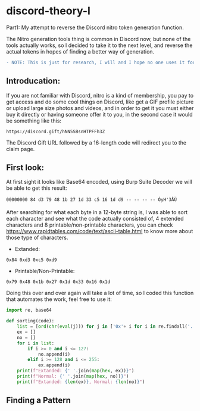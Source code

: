 # discord-theory-I
Part1: My attempt to reverse the Discord nitro token generation function.

The Nitro generation tools thing is common in Discord now, but none of the tools actually works, so I decided to take it to the next level, and reverse the actual tokens in hopes of finding a better way of generation.

```diff
- NOTE: This is just for research, I will and I hope no one uses it for bad purposes.
```

## Introducation:
If you are not familiar with Discord, nitro is a kind of membership, you pay to get access and do some cool things on Discord, like get a GIF profile picture or upload large size photos and videos, and in order to get it you must either buy it directly or having someone offer it to you, in the second case it would be something like this:
```
https://discord.gift/hNN5SBsnHTPFFh3Z
```
The Discord Gift URL followed by a 16-length code will redirect you to the claim page.

## First look:
At first sight it looks like Base64 encoded, using Burp Suite Decoder we will be able to get this result:
```
00000000 84 d3 79 48 1b 27 1d 33 c5 16 1d d9 -- -- -- -- ÓyH'3ÅÙ
```
After searching for what each byte in a 12-byte string is, I was able to sort each character and see what the code actually consisted of, 4 extended characters and 8 printable/non-printable characters, you can check https://www.rapidtables.com/code/text/ascii-table.html to know more about those type of characters.
- Extanded:
```
0x84 0xd3 0xc5 0xd9
```
- Printable/Non-Printable:
```
0x79 0x48 0x1b 0x27 0x1d 0x33 0x16 0x1d
```
Doing this over and over again will take a lot of time, so I coded this function that automates the work, feel free to use it:

```py
import re, base64

def sorting(code):
    list = [ord(chr(eval(j))) for j in ['0x'+ i for i in re.findall('..', base64.b64decode(code).hex())]]
    ex = []
    no = []
    for i in list:
        if i >= 0 and i <= 127:
            no.append(i)
        elif i >= 128 and i <= 255:
            ex.append(i)
    print(f"Extanded: {' '.join(map(hex, ex))}")
    print(f"Normal: {' '.join(map(hex, no))}")
    print(f"Extanded: {len(ex)}, Normal: {len(no)}")
```

## Finding a Pattern 
